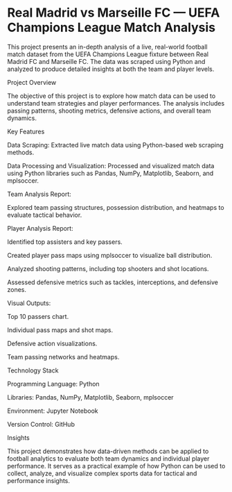 # Real Madrid vs Marseille FC — UEFA Champions League Match Analysis

This project presents an in-depth analysis of a live, real-world football match dataset from the UEFA Champions League fixture between Real Madrid FC and Marseille FC.
The data was scraped using Python and analyzed to produce detailed insights at both the team and player levels.

Project Overview

The objective of this project is to explore how match data can be used to understand team strategies and player performances. The analysis includes passing patterns, shooting metrics, defensive actions, and overall team dynamics.

Key Features

Data Scraping: Extracted live match data using Python-based web scraping methods.

Data Processing and Visualization: Processed and visualized match data using Python libraries such as Pandas, NumPy, Matplotlib, Seaborn, and mplsoccer.

Team Analysis Report:

Explored team passing structures, possession distribution, and heatmaps to evaluate tactical behavior.

Player Analysis Report:

Identified top assisters and key passers.

Created player pass maps using mplsoccer to visualize ball distribution.

Analyzed shooting patterns, including top shooters and shot locations.

Assessed defensive metrics such as tackles, interceptions, and defensive zones.

Visual Outputs:

Top 10 passers chart.

Individual pass maps and shot maps.

Defensive action visualizations.

Team passing networks and heatmaps.

Technology Stack

Programming Language: Python

Libraries: Pandas, NumPy, Matplotlib, Seaborn, mplsoccer

Environment: Jupyter Notebook

Version Control: GitHub

Insights

This project demonstrates how data-driven methods can be applied to football analytics to evaluate both team dynamics and individual player performance.
It serves as a practical example of how Python can be used to collect, analyze, and visualize complex sports data for tactical and performance insights.
